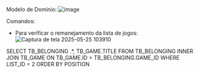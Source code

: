 Modelo de Domínio:
![image](https://github.com/user-attachments/assets/d1b3c0e2-281d-49bf-9c95-a78fe7f512dd)


Comandos:

- Para verificar o remanejamento da lista de jogos:
![Captura de tela 2025-05-25 103910](https://github.com/user-attachments/assets/4d37b0a4-48e7-401b-b0e0-3c67e5b468f3)

SELECT TB_BELONGING .*, TB_GAME.TITLE FROM TB_BELONGING 
INNER JOIN TB_GAME ON TB_GAME.ID = TB_BELONGING.GAME_ID
WHERE LIST_ID = 2
ORDER BY POSITION

